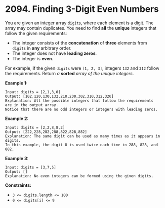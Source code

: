 # 2094. Finding 3-Digit Even Numbers
You are given an integer array `digits`, where each element is a digit. The array may contain duplicates. You need to find **all** the **unique** integers that follow the given requirements:  
- The integer consists of the **concatenation** of **three** elements from `digits` in **any** arbitrary order.  
- The integer does not have **leading zeros**.  
- The integer is **even**.  

For example, if the given `digits` were `[1, 2, 3]`, integers `132` and `312` follow the requirements. Return *a* **sorted** *array of the unique integers*.

**Example 1:**
```
Input: digits = [2,1,3,0]
Output: [102,120,130,132,210,230,302,310,312,320]
Explanation: All the possible integers that follow the requirements are in the output array. 
Notice that there are no odd integers or integers with leading zeros.
```

**Example 2:**
```
Input: digits = [2,2,8,8,2]
Output: [222,228,282,288,822,828,882]
Explanation: The same digit can be used as many times as it appears in digits. 
In this example, the digit 8 is used twice each time in 288, 828, and 882. 
```

**Example 3:**
```
Input: digits = [3,7,5]
Output: []
Explanation: No even integers can be formed using the given digits.
```

**Constraints:**
- `3 <= digits.length <= 100`
- `0 <= digits[i] <= 9`
